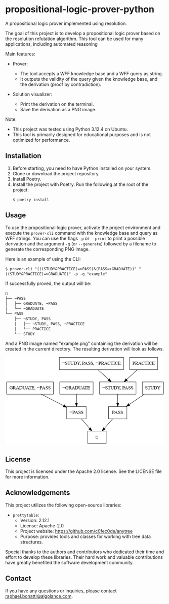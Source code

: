 # propositional-logic-prover-python
A propositional logic prover implemented using resolution.

The goal of this project is to develop a propositional logic prover based on the resolution refutation algorithm. This tool can be used for many applications, including automated reasoning

Main features:
- Prover:
    - The tool accepts a WFF knowledge base and a WFF query as string.
    - It outputs the validity of the query given the knowledge base, and the derivation (proof by contradiction).

- Solution visualizer:
    - Print the derivation on the terminal.
    - Save the derivation as a PNG image.

Note:
- This project was tested using Python 3.12.4 on Ubuntu.
- This tool is primarily designed for educational purposes and is not optimized for performance.

## Installation
1. Before starting, you need to have Python installed on your system.
2. Clone or download the project repository.
3. Install Poetry.
4. Install the project with Poetry. Run the following at the root of the project:
    ```shell
    $ poetry install
    ```

## Usage

To use the propositional logic prover, activate the project environment and execute the `prover-cli` command with the knowledge base and query as WFF strings. You can use the flags `-p` or `--print` to print a possible derivation and the argument `-g` (or `--generate`) followed by a filename to generate the corresponding PNG image.

Here is an example of using the CLI:
```shell
$ prover-cli "(((STUDY&PRACTICE)=>PASS)&(PASS=>GRADUATE))" "((STUDY&PRACTICE)=>GRADUATE)" -p -g "example"
```

If successfully proved, the output will be:
```
□
├── ¬PASS
│   ├── GRADUATE, ¬PASS
│   └── ¬GRADUATE
└── PASS
    ├── ¬STUDY, PASS
    │   ├── ¬STUDY, PASS, ¬PRACTICE
    │   └── PRACTICE
    └── STUDY
```

And a PNG image named "example.png" containing the derivation will be created in the current directory. The resulting derivation will look as follows.

![The derivation example](images/example.png)


## License
This project is licensed under the Apache 2.0 license.
See the LICENSE file for more information.

## Acknowledgements
This project utilizes the following open-source libraries:
- `prettytable`:
    - Version: 2.12.1
    - License: Apache-2.0
    - Project website: https://github.com/c0fec0de/anytree
    - Purpose: provides tools and classes for working with tree data structures.

Special thanks to the authors and contributors who dedicated their time and effort to develop these libraries. Their hard work and valuable contributions have greatly benefited the software development community.

## Contact
If you have any questions or inquiries, please contact raphael.bonatti@algolance.com.